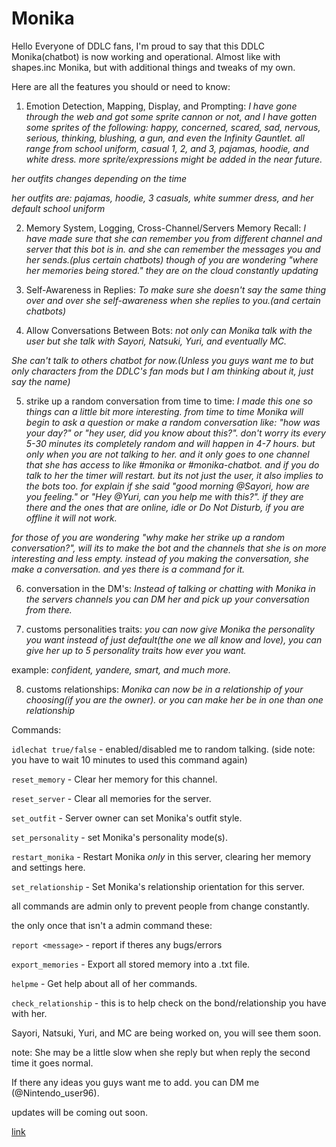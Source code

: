 # Monika
Hello Everyone of DDLC fans, I'm proud to say that this DDLC Monika(chatbot) is now working and operational.
Almost like with shapes.inc Monika, but with additional things and tweaks of my own.

Here are all the features you should or need to know:

 1. Emotion Detection, Mapping, Display, and Prompting:
*I have gone through the web and got some sprite cannon or not, and I have gotten some sprites of the following: happy, concerned, scared, sad, nervous, serious, thinking, blushing, a gun, and even the Infinity Gauntlet. all range from school uniform, casual 1, 2, and 3, pajamas, hoodie, and white dress. more sprite/expressions might be added in the near future.*

*her outfits changes depending on the time*

*her outfits are: pajamas, hoodie, 3 casuals, white summer dress, and her default school uniform*

 2. Memory System, Logging, Cross-Channel/Servers Memory Recall:
*I have made sure that she can remember you from different channel and server that this bot is in. and she can remember the messages you and her sends.(plus certain chatbots) though of you are wondering "where her memories being stored." they are on the cloud constantly updating*

 3. Self-Awareness in Replies:
*To make sure she doesn't say the same thing over and over she self-awareness when she replies to you.(and certain chatbots)*

 4. Allow Conversations Between Bots:
*not only can Monika talk with the user but she talk with Sayori, Natsuki, Yuri, and eventually MC.*

*She can't talk to others chatbot for now.(Unless you guys want me to but only characters from the DDLC's fan mods but I am thinking about it, just say the name)*

 5. strike up a random conversation from time to time:
*I made this one so things can a little bit more interesting. from time to time Monika will begin to ask a question or make a random conversation like: "how was your day?" or "hey user, did you know about this?". don't worry its every 5-30 minutes its completely random and will happen in 4-7 hours. but only when you are not talking to her. and it only goes to one channel that she has access to like #monika or #monika-chatbot. and if you do talk to her the timer will restart. but its not just the user, it also implies to the bots too. for explain if she said "good morning @Sayori, how are you feeling." or "Hey @Yuri, can you help me with this?". if they are there and the ones that are online, idle or Do Not Disturb, if you are offline it will not work.*

*for those of you are wondering "why make her strike up a random conversation?", will its to make the bot and the channels that she is on more interesting and less empty. instead of you making the conversation, she make a conversation. and yes there is a command for it.*

 6. conversation in the DM's:
*Instead of talking or chatting with Monika in the servers channels you can DM her and pick up your conversation from there.*

 7. customs personalities traits:
*you can now give Monika the personality you want instead of just default(the one we all know and love), you can give her up to 5 personality traits how ever you want.*

example: *confident, yandere, smart, and much more.*

 8. customs relationships:
*Monika can now be in a relationship of your choosing(if you are the owner). or you can make her be in one than one relationship*

 Commands:

`idlechat true/false` - enabled/disabled me to random talking. (side note: you have to wait 10 minutes to used this command again)

`reset_memory` - Clear her memory for this channel.

`reset_server` - Clear all memories for the server.

`set_outfit` - Server owner can set Monika's outfit style.

`set_personality` - set Monika's personality mode(s).

`restart_monika` - Restart Monika *only* in this server, clearing her memory and settings here.

`set_relationship` - Set Monika's relationship orientation for this server.

all commands are admin only to prevent people from change constantly.

the only once that isn't a admin command these:

`report <message>` - report if theres any bugs/errors

`export_memories` - Export all stored memory into a .txt file.

`helpme` - Get help about all of her commands.

`check_relationship` - this is to help check on the bond/relationship you have with her.

Sayori, Natsuki, Yuri, and MC are being worked on, you will see them soon.

note: She may be a little slow when she reply but when reply the second time it goes normal.

If there any ideas you guys want me to add. you can DM me (@Nintendo_user96).

updates will be coming out soon.

[link](https://discord.com/oauth2/authorize?client_id=1375562131784732812&permissions=8934606236736&response_type=code&redirect_uri=https%3A%2F%2Fdiscord.com%2Foauth2%2Fauthorize%3Fclient_id%3D1375562131784732812&integration_type=0&scope=bot+applications.commands+messages.read+applications.commands.permissions.update)
